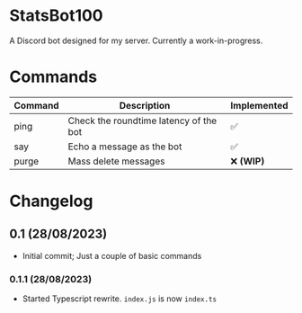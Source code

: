 # StatsBot100
A Discord bot designed for my server. Currently a work-in-progress.

# Commands
| Command | Description | Implemented |
|---|---|---|
| ping | Check the roundtime latency of the bot | ✅ |
| say | Echo a message as the bot | ✅ |
| purge | Mass delete messages | ❌ **(WIP)**|

# Changelog
## 0.1 (28/08/2023)
- Initial commit; Just a couple of basic commands
### 0.1.1 (28/08/2023)
- Started Typescript rewrite. `index.js` is now `index.ts`

